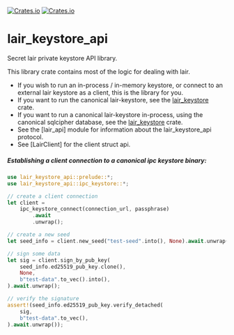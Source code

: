 <a href="https://github.com/holochain/lair/blob/master/LICENSE-APACHE">![Crates.io](https://img.shields.io/crates/l/lair_keystore_api)</a>
<a href="https://crates.io/crates/lair_keystore_api">![Crates.io](https://img.shields.io/crates/v/lair_keystore_api)</a>

# lair_keystore_api

Secret lair private keystore API library.

This library crate contains most of the logic for dealing with lair.

- If you wish to run an in-process / in-memory keystore, or connect to
an external lair keystore as a client, this is the library for you.
- If you want to run the canonical lair-keystore, see the
[lair_keystore](https://crates.io/crates/lair_keystore) crate.
- If you want to run a canonical lair-keystore in-process, using
the canonical sqlcipher database, see the
[lair_keystore](https://crates.io/crates/lair_keystore) crate.
- See the [lair_api] module for information about the lair_keystore_api
protocol.
- See [LairClient] for the client struct api.

##### Establishing a client connection to a canonical ipc keystore binary:

```rust
use lair_keystore_api::prelude::*;
use lair_keystore_api::ipc_keystore::*;

// create a client connection
let client =
    ipc_keystore_connect(connection_url, passphrase)
        .await
        .unwrap();

// create a new seed
let seed_info = client.new_seed("test-seed".into(), None).await.unwrap();

// sign some data
let sig = client.sign_by_pub_key(
    seed_info.ed25519_pub_key.clone(),
    None,
    b"test-data".to_vec().into(),
).await.unwrap();

// verify the signature
assert!(seed_info.ed25519_pub_key.verify_detached(
    sig,
    b"test-data".to_vec(),
).await.unwrap());
```
